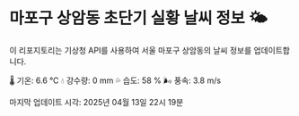 
# 마포구 상암동 초단기 실황 날씨 정보 🌤️

이 리포지토리는 기상청 API를 사용하여 서울 마포구 상암동의 날씨 정보를 업데이트합니다. 

🌡️ 기온: 6.6 ℃
💧 강수량: 0 mm
💦 습도: 58 %
🌬️ 풍속: 3.8 m/s

마지막 업데이트 시각: 2025년 04월 13일 22시 19분    
